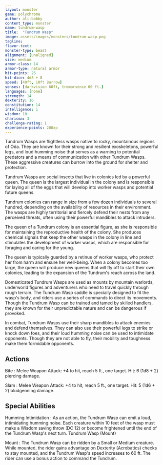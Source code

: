 ```yaml
---
layout: monster
game: polychrome
author: ali-bobby
content_type: monster
name: tundrum-wasp
title:  "Tundrum Wasp"
image: assets/images/monsters/tundrum-wasp.png
tagline:
flavor-text:
monster-type: beast
alignment: [unaligned]
size: medium
armor-class: 14
armor-type: natural armor
hit-points: 26
hit-dice: 4d8 + 8
speed: [40ft, 10ft Burrow]
senses: [darkvision 60ft, tremorsense 60 ft.]
languages: [none]
strength: 14
dexterity: 16
constitution: 14
intelligence: 1
wisdom: 10
charisma: 3
challenge-rating: 1
experience-points: 200xp
---
```



Tundrum Wasps are flightless wasps native to rocky, mountainous regions of Oda. They are known for their strong and resilient exoskeletons, powerful legs, and loud humming noise that serves as a warning to potential predators and a means of communication with other Tundrum Wasps. These aggressive creatures can burrow into the ground for shelter and protection.

Tundrum Wasps are social insects that live in colonies led by a powerful queen. The queen is the largest individual in the colony and is responsible for laying all of the eggs that will develop into worker wasps and potential future queens.

Tundrum colonies can range in size from a few dozen individuals to several hundred, depending on the availability of resources in their environment. The wasps are highly territorial and fiercely defend their nests from any perceived threats, often using their powerful mandibles to attack intruders.

The queen of a Tundrum colony is an essential figure, as she is responsible for maintaining the reproductive health of the colony. She produces chemical signals that keep the other wasps in the colony in line and stimulates the development of worker wasps, which are responsible for foraging and caring for the young.

The queen is typically guarded by a retinue of worker wasps, who protect her from harm and ensure her well-being. When a colony becomes too large, the queen will produce new queens that will fly off to start their own colonies, leading to the expansion of the Tundrum's reach across the land.

Domesticated Tundrum Wasps are used as mounts by mountain warlords, underworld figures and adventurers who need to travel quickly through rough terrain. The Tundrum Wasp saddle is specially designed to fit the wasp's body, and riders use a series of commands to direct its movements. Though the Tundrum Wasp can be trained and tamed by skilled handlers, they are known for their unpredictable nature and can be dangerous if provoked.

In combat, Tundrum Wasps use their sharp mandibles to attack enemies and defend themselves. They can also use their powerful legs to strike or knock down foes, and their loud humming noise can be used to intimidate opponents. Though they are not able to fly, their mobility and toughness make them formidable opponents.

## Actions

Bite
: Melee Weapon Attack: +4 to hit, reach 5 ft., one target. Hit: 6 (1d8 + 2) piercing damage.

Slam
: Melee Weapon Attack: +4 to hit, reach 5 ft., one target. Hit: 5 (1d6 + 2) bludgeoning damage.

## Special Abilities

Humming Intimidation
: As an action, the Tundrum Wasp can emit a loud, intimidating humming noise. Each creature within 10 feet of the wasp must make a Wisdom saving throw (DC 12) or become frightened until the end of the Tundrum Wasp's next turn.
Tundrum Wasp (Mount)

Mount
: The Tundrum Wasp can be ridden by a Small or Medium creature. While mounted, the rider gains advantage on Dexterity (Acrobatics) checks to stay mounted, and the Tundrum Wasp's speed increases to 60 ft. The rider can use a bonus action to command the Tundrum.